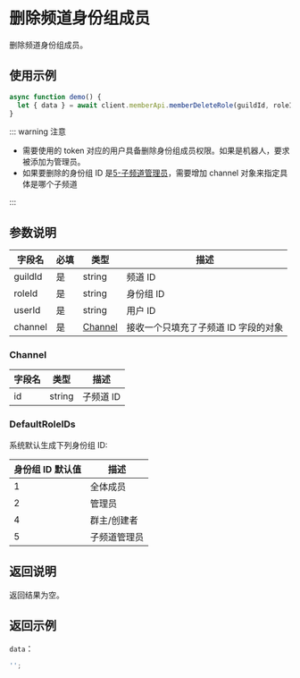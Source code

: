 # 删除频道身份组成员

删除频道身份组成员。

## 使用示例

```javascript
async function demo() {
  let { data } = await client.memberApi.memberDeleteRole(guildId, roleId, userId, channel);
}
```

::: warning 注意

- 需要使用的 token 对应的用户具备删除身份组成员权限。如果是机器人，要求被添加为管理员。
- 如果要删除的身份组 ID 是[5-子频道管理员](#defaultroleids)，需要增加 channel 对象来指定具体是哪个子频道

:::

## 参数说明

| 字段名  | 必填 | 类型                | 描述                                 |
| ------- | ---- | ------------------- | ------------------------------------ |
| guildId | 是   | string              | 频道 ID                              |
| roleId  | 是   | string              | 身份组 ID                            |
| userId  | 是   | string              | 用户 ID                              |
| channel | 是   | [Channel](#channel) | 接收一个只填充了子频道 ID 字段的对象 |

### Channel

| 字段名 | 类型   | 描述      |
| ------ | ------ | --------- |
| id     | string | 子频道 ID |

### DefaultRoleIDs

系统默认生成下列身份组 ID:

| 身份组 ID 默认值 | 描述         |
| ---------------- | ------------ |
| 1                | 全体成员     |
| 2                | 管理员       |
| 4                | 群主/创建者  |
| 5                | 子频道管理员 |

## 返回说明

返回结果为空。

## 返回示例

`data`：

```js
'';
```
